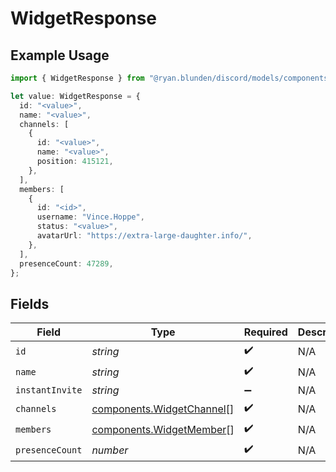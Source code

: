 # WidgetResponse

## Example Usage

```typescript
import { WidgetResponse } from "@ryan.blunden/discord/models/components";

let value: WidgetResponse = {
  id: "<value>",
  name: "<value>",
  channels: [
    {
      id: "<value>",
      name: "<value>",
      position: 415121,
    },
  ],
  members: [
    {
      id: "<id>",
      username: "Vince.Hoppe",
      status: "<value>",
      avatarUrl: "https://extra-large-daughter.info/",
    },
  ],
  presenceCount: 47289,
};
```

## Fields

| Field                                                                  | Type                                                                   | Required                                                               | Description                                                            |
| ---------------------------------------------------------------------- | ---------------------------------------------------------------------- | ---------------------------------------------------------------------- | ---------------------------------------------------------------------- |
| `id`                                                                   | *string*                                                               | :heavy_check_mark:                                                     | N/A                                                                    |
| `name`                                                                 | *string*                                                               | :heavy_check_mark:                                                     | N/A                                                                    |
| `instantInvite`                                                        | *string*                                                               | :heavy_minus_sign:                                                     | N/A                                                                    |
| `channels`                                                             | [components.WidgetChannel](../../models/components/widgetchannel.md)[] | :heavy_check_mark:                                                     | N/A                                                                    |
| `members`                                                              | [components.WidgetMember](../../models/components/widgetmember.md)[]   | :heavy_check_mark:                                                     | N/A                                                                    |
| `presenceCount`                                                        | *number*                                                               | :heavy_check_mark:                                                     | N/A                                                                    |